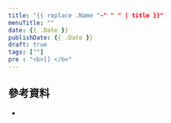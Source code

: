 ```yaml
---
title: "{{ replace .Name "-" " " | title }}"
menuTitle: ""
date: {{ .Date }}
publishDate: {{ .Date }}
draft: true
tags: [""]
pre : "<b>[] </b>"
---
```


## 參考資料
- []()
